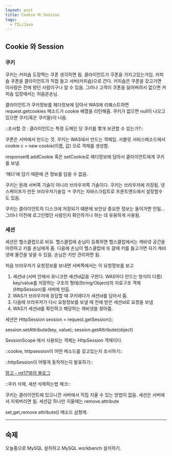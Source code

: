 ```yaml
---
layout: post
title: Cookie 와 Session
tags:
  - TIL/Java
---
```

## Cookie 와 Session
### 쿠키
쿠키는 커피숍 도장찍는 쿠폰 생각하면 됨.
클라이언트가 쿠폰을 가지고있는거임.
커피숍 쿠폰을 클라이언트가 직접 들고 서버(커피숍)으로 간다.
커피숍은 쿠폰을 갖고가면 이사람은 전에 왔던 사람이구나 알 수 있음.
그러나 고객이 쿠폰을 잃어버려서 없으면 커피숍 입장에서는 처음온손님.

클라이언트가 쿠키정보를 헤더정보에 담아서 WAS에 리퀘스트하면
request.getcookies 메소드가 cookie 배열을 리턴해줌.
쿠키가 없으면 null이 나오고 있으면 쿠키(혹은 쿠키들)이 나옴.

::조사할 것 : 클라이언트는 특정 도메인 당 쿠키를 몇개 보관할 수 있는가?::

쿠폰은 서버에서 만드는 것. 쿠키는 WAS에서 만드는 객체임.
서블릿 서비스메소드에서 cookie c = new cookie(이름, 값) 으로 객체를 생성함.

response에 addCookie 혹은 setCookie로 헤더정보에 담아서 클라이언트에게 쿠키를 보냄.

‘헤더’에 담기 때문에 큰 정보를 담을 수 없음.

쿠키는 원래 서버쪽 기술이 아니라 브라우저쪽 기술이다.
쿠키는 브라우저에 저장됨. 넷스케이프가 만든 브라우저기술임 ㅋ
쿠키는 자바스크립트로 프론트엔드에서 설정할수도 있음.

쿠키는 클라이언트의 디스크에 저장되기 떄문에 보안상 중요한 정보는 들어가면 안됨…
그러나 이전에 로그인했던 사람인지 확인하거나 하는 데 유용하게 사용됨.

### 세션 
세션은 헬스클럽으로 비유.
헬스클럽에 손님이 등록하면 헬스클럽에서는 캐비넷 공간을 마련하고 키를 손님에게 줌.
다음에 손님이 헬스클럽에 또 갈때 키를 들고가면 자기 캐비넷에 물건을 넣을 수 있음.
손님은 키만 관리하면 됨.

처음 브라우저가 요청정보를 보내면 서버쪽에서는 이 요청정보를 보고 
1. 세션id (서버 안에서 유니크한 세션id값을 구한다. WAS마다 만드는 방식이 다름)
	key/value를 저장하는 구조의 형태(String/Object)의 자료구조 객체				(HttpSession)를 서버에 만듬.
2. WAS가 브라우저에 응답할 때 쿠키에다가 세션id를 담아서 줌.
3. 다음에 브라우저가 다시 요청정보를 보낼 때 전에 받은 세션id로 요청을 보냄
4. WAS가 세션id를 확인하고 해당하는 캐비넷을 찾아줌.

세션은 HttpSession session = request.getSession();

session.setAttribute(key, value);
session.getAttribute(object)

SessionScope 에서 사용되는 객체는 HttpSession 객체이다.

::cookie, httpsession이 어떤 메소드를 갖고있는지 조사하기::

::httpSession이 어떻게 동작하는지 발표하기::

[참고 - mt1716의 블로그](http://egloos.zum.com/mt1716/v/9791233)


::쿠키 삭제, 세션 삭제하는법 체크::

쿠키는 클라이언트에 있으니깐 서버에서 직접 지울 수 있는 방법이 없음.
세션은 서버에서 지워버리면 됨.
세션값 하나만 지울때는 remove.attribute

set,get,remove attribute() 메소드 삼형제.

--- 

## 숙제
오늘중으로 MySQL 설치하고 MySQL workbench 설치하기.
